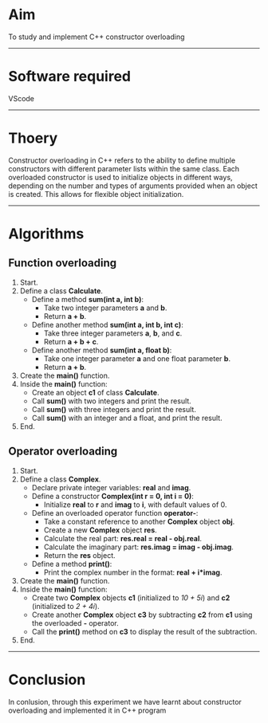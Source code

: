 <h1>Aim</h1>
<p>To study and implement C++ constructor overloading</p>
<hr>
<h1>Software required</h1>
<p>VScode</p>
<hr>
<h1>Thoery</h1>
<p>Constructor overloading in C++ refers to the ability to define multiple constructors with different parameter lists within the same class. Each overloaded constructor is used to initialize objects in different ways, depending on the number and types of arguments provided when an object is created. This allows for flexible object initialization.</p>
<hr>
<h1>Algorithms</h1>
<h2>Function overloading</h2>
<ol>
        <li>Start.</li>
        <li>Define a class <strong>Calculate</strong>.
            <ul>
                <li>Define a method <strong>sum(int a, int b)</strong>:
                    <ul>
                        <li>Take two integer parameters <strong>a</strong> and <strong>b</strong>.</li>
                        <li>Return <strong>a + b</strong>.</li>
                    </ul>
                </li>
                <li>Define another method <strong>sum(int a, int b, int c)</strong>:
                    <ul>
                        <li>Take three integer parameters <strong>a</strong>, <strong>b</strong>, and <strong>c</strong>.</li>
                        <li>Return <strong>a + b + c</strong>.</li>
                    </ul>
                </li>
                <li>Define another method <strong>sum(int a, float b)</strong>:
                    <ul>
                        <li>Take one integer parameter <strong>a</strong> and one float parameter <strong>b</strong>.</li>
                        <li>Return <strong>a + b</strong>.</li>
                    </ul>
                </li>
            </ul>
        </li>
        <li>Create the <strong>main()</strong> function.</li>
        <li>Inside the <strong>main()</strong> function:
            <ul>
                <li>Create an object <strong>c1</strong> of class <strong>Calculate</strong>.</li>
                <li>Call <strong>sum()</strong> with two integers and print the result.</li>
                <li>Call <strong>sum()</strong> with three integers and print the result.</li>
                <li>Call <strong>sum()</strong> with an integer and a float, and print the result.</li>
            </ul>
        </li>
        <li>End.</li>
    </ol>
<h2>Operator overloading</h2>
<ol>
        <li>Start.</li>
        <li>Define a class <strong>Complex</strong>.
            <ul>
                <li>Declare private integer variables: <strong>real</strong> and <strong>imag</strong>.</li>
                <li>Define a constructor <strong>Complex(int r = 0, int i = 0)</strong>:
                    <ul>
                        <li>Initialize <strong>real</strong> to <strong>r</strong> and <strong>imag</strong> to <strong>i</strong>, with default values of 0.</li>
                    </ul>
                </li>
                <li>Define an overloaded operator function <strong>operator-</strong>:
                    <ul>
                        <li>Take a constant reference to another <strong>Complex</strong> object <strong>obj</strong>.</li>
                        <li>Create a new <strong>Complex</strong> object <strong>res</strong>.</li>
                        <li>Calculate the real part: <strong>res.real = real - obj.real</strong>.</li>
                        <li>Calculate the imaginary part: <strong>res.imag = imag - obj.imag</strong>.</li>
                        <li>Return the <strong>res</strong> object.</li>
                    </ul>
                </li>
                <li>Define a method <strong>print()</strong>:
                    <ul>
                        <li>Print the complex number in the format: <strong>real + i*imag</strong>.</li>
                    </ul>
                </li>
            </ul>
        </li>
        <li>Create the <strong>main()</strong> function.</li>
        <li>Inside the <strong>main()</strong> function:
            <ul>
                <li>Create two <strong>Complex</strong> objects <strong>c1</strong> (initialized to <em>10 + 5i</em>) and <strong>c2</strong> (initialized to <em>2 + 4i</em>).</li>
                <li>Create another <strong>Complex</strong> object <strong>c3</strong> by subtracting <strong>c2</strong> from <strong>c1</strong> using the overloaded <strong>-</strong> operator.</li>
                <li>Call the <strong>print()</strong> method on <strong>c3</strong> to display the result of the subtraction.</li>
            </ul>
        </li>
        <li>End.</li>
    </ol>
<hr>
<h1>Conclusion</h1>
<p>In conlusion, through this experiment we have learnt about constructor overloading and implemented it in C++ program</p>
